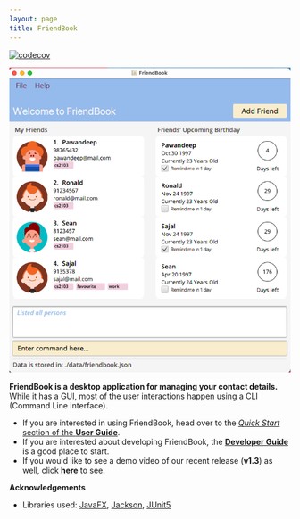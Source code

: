 ```yaml
---
layout: page
title: FriendBook 
---
```


<!-- [![CI Status](https://github.com/se-edu/addressbook-level3/workflows/Java%20CI/badge.svg)](https://github.com/se-edu/addressbook-level3/actions) -->
[![codecov](https://codecov.io/gh/AY2122S1-CS2103-F10-3/tp/branch/master/graph/badge.svg?token=FYK9IG36EO)](https://codecov.io/gh/AY2122S1-CS2103-F10-3/tp)

![Ui](images/Ui.png)

**FriendBook is a desktop application for managing your contact details.** While it has a GUI, most of the user interactions happen using a CLI (Command Line Interface).

* If you are interested in using FriendBook, head over to the [_Quick Start_ section of the **User Guide**](UserGuide.html#quick-start).
* If you are interested about developing FriendBook, the [**Developer Guide**](DeveloperGuide.html) is a good place to start.
* If you would like to see a demo video of our recent release (**v1.3**) as well, click [**here**](https://drive.google.com/file/d/1pv8B4VA2RqWFHw22s6fveB5bnP9Afjti/view?usp=sharing) to see.

**Acknowledgements**

* Libraries used: [JavaFX](https://openjfx.io/), [Jackson](https://github.com/FasterXML/jackson), [JUnit5](https://github.com/junit-team/junit5)
